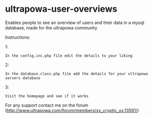 # ultrapowa-user-overviews
Enables people to see an overview of users and their data in a mysql database, made for the ultrapowa community


Instructions:

1:

	In the config.inc.php file edit the details to your liking
	
2:

	In the database.class.php file add the details for your ultrapowa servers database
	
3:
	
	Visit the homepage and see if it works
	
	
For any support contact me on the forum (http://www.ultrapowa.com/forum/members/xx_cryptic_xx.13591/)
